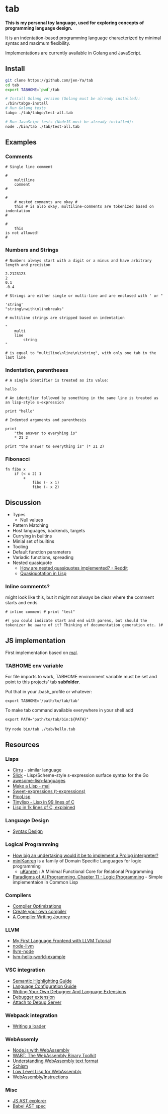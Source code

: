# tab

**This is my personal toy language, used for exploring concepts of programming language design.**

It is an indentation-based programming language characterized by minimal syntax and maximum flexibility.


Implementations are currently available in Golang and JavaScript.

## Install

```sh
git clone https://github.com/jen-Ya/tab
cd tab
export TABHOME=`pwd`/tab

# Install Golang version (Golang must be already installed):
./bin/tabgo-install
# Run Golang tests
tabgo ./tab/tabgo/test-all.tab

# Run JavaScipt tests (NodeJS must be already installed):
node ./bin/tab ./tab/test-all.tab
```

## Examples

### Comments

```
# Single line comment

#
	multiline
	comment
#

#
	# nested comments are okay #
	this # is also okay, multiline-comments are tokenized based on indentation
#

#
	this
is not allowed!
#
```

### Numbers and Strings

```
# Numbers always start with a digit or a minus and have arbitrary length and precision

2.2123123
2
0.1
-0.4

# Strings are either single or multi-line and are enclosed with ' or "

'string'
"string\nwith\nlinebreaks"

# multiline strings are stripped based on indentation

"
	multi
	line
		string
"

# is equal to "multiline\nline\n\tstring", with only one tab in the last line
```

### Indentation, parentheses

```
# A single identifier is treated as its value:

hello

# An identifier followed by something in the same line is treated as an lisp-style s-expression

print "hello"

# Indented arguments and parenthesis

print
	"the answer to everyhing is"
	* 21 2

print "the answer to everything is" (* 21 2)

```


### Fibonacci
```
fn fibo x
	if (< x 2) 1
		+
			fibo (- x 1)
			fibo (- x 2)
```


## Discussion

- Types
	- Null values
- Pattern Matching
- Host languages, backends, targets
- Currying in builtins
- Minial set of builtins
- Tooling
- Default function parameters
- Variadic functions, spreading
- Nested quasiquote
	- [How are nested quasiquotes implemented? - Reddit](https://www.reddit.com/r/lisp/comments/as0ch1/comment/egrcqdm/)
	- [Quasiquotation in Lisp](https://3e8.org/pub/scheme/doc/Quasiquotation%20in%20Lisp%20(Bawden).pdf)

### Inline comments?

might look like this, but it might not always be clear where the comment starts and ends

```
# inline comment # print "test"

#( you could indicate start and end with parens, but should the tokenizer be aware of it? Thinking of documentation generation etc. )#
```

## JS implementation

First implementation based on [mal](https://github.com/kanaka/mal).

### TABHOME env variable

For file imports to work, TABHOME environment variable must be set and point to this projects' tab **subfolder**.

Put that in your .bash_profile or whatever:

`export TABHOME='/path/to/tab/tab'`

To make tab command available everywhere in your shell add

`export PATH="path/to/tab/bin:${PATH}"`

try ```node bin/tab ./tab/hello.tab```


## Resources

### Lisps

- [Cirru](http://cirru.org/) - similar language
- [Slick](https://github.com/pcostanza/slick) - Lisp/Scheme-style s-expression surface syntax for the Go
- [awesome-lisp-languages](https://github.com/dundalek/awesome-lisp-languages)
- [Make a Lisp - mal](https://github.com/kanaka/mal)
- [Sweet-expressions (t-expressions)](https://srfi.schemers.org/srfi-110/srfi-110.html)
- [PicoLisp](https://picolisp.com)
- [Tinylisp - Lisp in 99 lines of C](https://github.com/Robert-van-Engelen/tinylisp)
- [Lisp in 1k lines of C, explained](https://github.com/Robert-van-Engelen/lisp)

### Language Design

- [Syntax Design](https://cs.lmu.edu/~ray/notes/syntaxdesign/)

### Logical Programming
- [How big an undertaking would it be to implement a Prolog interpreter?](https://news.ycombinator.com/item?id=2152964)
- [miniKanren](http://minikanren.org/) is a family of Domain Specific Languages for logic programming
	- [µKanren](http://webyrd.net/scheme-2013/papers/HemannMuKanren2013.pdf) : A Minimal Functional Core for Relational Programming
- [Paradigms of AI Programming, Chapter 11 - Logic Programming](https://github.com/norvig/paip-lisp/blob/main/docs/chapter11.md) - Simple implementaion in Common Lisp

### Compilers

- [Compiler Optimizations](https://predr.ag/blog/compiler-adventures-part1-no-op-instructions/)
- [Create your own compiler](https://citw.dev/tutorial/create-your-own-compiler)
- [A Compiler Writing Journey](https://github.com/DoctorWkt/acwj)

### LLVM

- [My First Language Frontend with LLVM Tutorial](https://llvm.org/docs/tutorial/MyFirstLanguageFrontend/index.html)
- [node-llvm](https://github.com/kevinmehall/node-llvm)
- [llvm-node](https://github.com/MichaReiser/llvm-node)
- [lvm-hello-world-example](https://github.com/zilder/llvm-hello-world-example/blob/master/main.cpp)

### VSC integration

- [Semantic Highlighting Guide](https://code.visualstudio.com/api/language-extensions/semantic-highlight-guide)
- [Language Configuration Guide](https://code.visualstudio.com/api/language-extensions/language-configuration-guide)
- [Writing Your Own Debugger And Language Extensions](https://www.codemag.com/article/1809051/Writing-Your-Own-Debugger-and-Language-Extensions-with-Visual-Studio-Code)
- [Debugger extension](https://code.visualstudio.com/api/extension-guides/debugger-extension)
- [Attach to Debug Server](https://github.com/microsoft/vscode/issues/23518)

### Webpack integration
- [Writing a loader](https://webpack.js.org/contribute/writing-a-loader/)

### WebAssemly
- [Node.js with WebAssembly](https://nodejs.dev/en/learn/nodejs-with-webassembly/)
- [WABT: The WebAssembly Binary Toolkit](https://github.com/webassembly/wabt)
- [Understanding WebAssembly text format](https://developer.mozilla.org/en-US/docs/WebAssembly/Understanding_the_text_format)
- [Schism](https://github.com/schism-lang/schism)
- [Low Level Lisp for WebAssembly](https://github.com/FemtoEmacs/wasCm)
- [WebAssembly/Instructions](https://wiki.freepascal.org/WebAssembly/Instructions)

### Misc

- [JS AST explorer](https://astexplorer.net)
- [Babel AST spec](https://github.com/babel/babel/blob/main/packages/babel-parser/ast/spec.md)